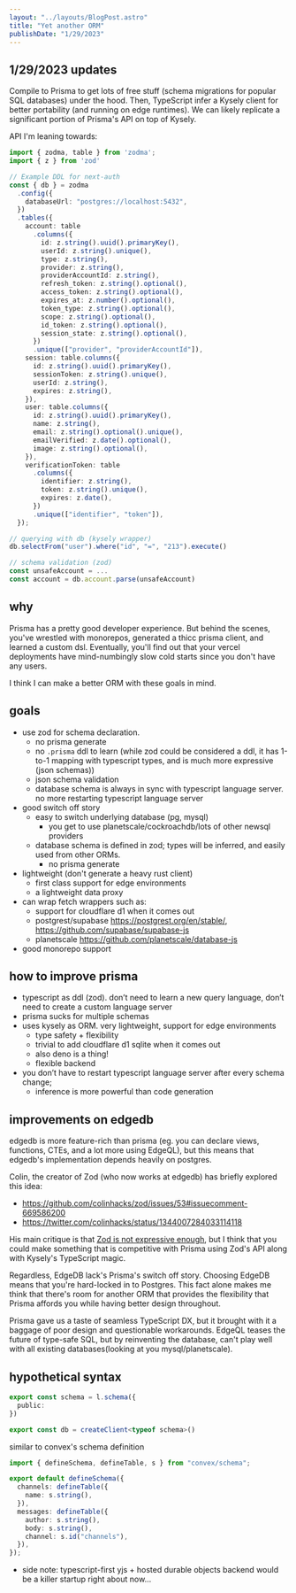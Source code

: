 ```yaml
---
layout: "../layouts/BlogPost.astro"
title: "Yet another ORM"
publishDate: "1/29/2023"
---
```


## 1/29/2023 updates

Compile to Prisma to get lots of free stuff (schema migrations for popular SQL databases) under the hood. Then, TypeScript infer a Kysely client for better portability (and running on edge runtimes). We can likely replicate a significant portion of Prisma's API on top of Kysely.

API I'm leaning towards:

```ts
import { zodma, table } from 'zodma';
import { z } from 'zod'

// Example DDL for next-auth
const { db } = zodma
  .config({
    databaseUrl: "postgres://localhost:5432",
  })
  .tables({
    account: table
      .columns({
        id: z.string().uuid().primaryKey(),
        userId: z.string().unique(),
        type: z.string(),
        provider: z.string(),
        providerAccountId: z.string(),
        refresh_token: z.string().optional(),
        access_token: z.string().optional(),
        expires_at: z.number().optional(),
        token_type: z.string().optional(),
        scope: z.string().optional(),
        id_token: z.string().optional(),
        session_state: z.string().optional(),
      })
      .unique(["provider", "providerAccountId"]),
    session: table.columns({
      id: z.string().uuid().primaryKey(),
      sessionToken: z.string().unique(),
      userId: z.string(),
      expires: z.string(),
    }),
    user: table.columns({
      id: z.string().uuid().primaryKey(),
      name: z.string(),
      email: z.string().optional().unique(),
      emailVerified: z.date().optional(),
      image: z.string().optional(),
    }),
    verificationToken: table
      .columns({
        identifier: z.string(),
        token: z.string().unique(),
        expires: z.date(),
      })
      .unique(["identifier", "token"]),
  });

// querying with db (kysely wrapper)
db.selectFrom("user").where("id", "=", "213").execute()

// schema validation (zod)
const unsafeAccount = ...
const account = db.account.parse(unsafeAccount)
```

## why

Prisma has a pretty good developer experience. But behind the scenes, you've wrestled with monorepos, generated a thicc prisma client, and learned a custom dsl. Eventually, you'll find out that your vercel deployments have mind-numbingly slow cold starts since you don't have any users.

I think I can make a better ORM with these goals in mind.

## goals

- use zod for schema declaration.
  - no prisma generate
  - no `.prisma` ddl to learn (while zod could be considered a ddl, it has 1-to-1 mapping with typescript types, and is much more expressive (json schemas))
  - json schema validation
  - database schema is always in sync with typescript language server. no more restarting typescript language server
- good switch off story
  - easy to switch underlying database (pg, mysql)
    - you get to use planetscale/cockroachdb/lots of other newsql providers
  - database schema is defined in zod; types will be inferred, and easily used from other ORMs.
    - no prisma generate
- lightweight (don't generate a heavy rust client)
  - first class support for edge environments
  - a lightweight data proxy
- can wrap fetch wrappers such as:
  - support for cloudflare d1 when it comes out
  - postgrest/supabase https://postgrest.org/en/stable/, https://github.com/supabase/supabase-js
  - planetscale https://github.com/planetscale/database-js
- good monorepo support

## how to improve prisma

- typescript as ddl (zod). don’t need to learn a new query language, don’t need to create a custom language server
- prisma sucks for multiple schemas
- uses kysely as ORM. very lightweight, support for edge environments
    - type safety + flexibility
    - trivial to add cloudflare d1 sqlite when it comes out
    - also deno is a thing!
    - flexible backend
- you don’t have to restart typescript language server after every schema change;
    - inference is more powerful than code generation

## improvements on edgedb

edgedb is more feature-rich than prisma (eg. you can declare views, functions, CTEs, and a lot more using EdgeQL), but this means that edgedb's implementation depends heavily on postgres.

Colin, the creator of Zod (who now works at edgedb) has briefly explored this idea:

- https://github.com/colinhacks/zod/issues/53#issuecomment-669586200
- https://twitter.com/colinhacks/status/1344007284033114118

His main critique is that [Zod is not expressive enough](https://twitter.com/colinhacks/status/1551712322334248960), but I think that you could make something that is competitive with Prisma using Zod's API along with Kysely's TypeScript magic.

Regardless, EdgeDB lack's Prisma's switch off story. Choosing EdgeDB means that you're hard-locked in to Postgres. This fact alone makes me think that there's room for another ORM that provides the flexibility that Prisma affords you while having better design throughout. 

Prisma gave us a taste of seamless TypeScript DX, but it brought with it a baggage of poor design and questionable workarounds. EdgeQL teases the future of type-safe SQL, but by reinventing the database, can't play well with all existing databases(looking at you mysql/planetscale).

## hypothetical syntax

```ts
export const schema = l.schema({
  public: 
})

export const db = createClient<typeof schema>()
```

similar to convex's schema definition

```ts
import { defineSchema, defineTable, s } from "convex/schema";

export default defineSchema({
  channels: defineTable({
    name: s.string(),
  }),
  messages: defineTable({
    author: s.string(),
    body: s.string(),
    channel: s.id("channels"),
  }),
});
```

- side note: typescript-first yjs + hosted durable objects backend would be a killer startup right about now...